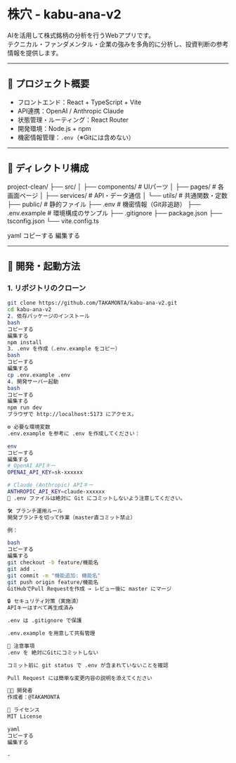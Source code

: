 # 株穴 - kabu-ana-v2

AIを活用して株式銘柄の分析を行うWebアプリです。  
テクニカル・ファンダメンタル・企業の強みを多角的に分析し、投資判断の参考情報を提供します。

---

## 🔧 プロジェクト概要

- フロントエンド：React + TypeScript + Vite
- API連携：OpenAI / Anthropic Claude
- 状態管理・ルーティング：React Router
- 開発環境：Node.js + npm
- 機密情報管理：`.env`（※Gitには含めない）

---

## 📂 ディレクトリ構成

project-clean/
├── src/
│ ├── components/ # UIパーツ
│ ├── pages/ # 各画面ページ
│ ├── services/ # API・データ通信
│ └── utils/ # 共通関数・定数
├── public/ # 静的ファイル
├── .env # 機密情報（Git非追跡）
├── .env.example # 環境構成のサンプル
├── .gitignore
├── package.json
├── tsconfig.json
└── vite.config.ts

yaml
コピーする
編集する

---

## 🚀 開発・起動方法

### 1. リポジトリのクローン

```bash
git clone https://github.com/TAKAMONTA/kabu-ana-v2.git
cd kabu-ana-v2
2. 依存パッケージのインストール
bash
コピーする
編集する
npm install
3. .env を作成（.env.example をコピー）
bash
コピーする
編集する
cp .env.example .env
4. 開発サーバー起動
bash
コピーする
編集する
npm run dev
ブラウザで http://localhost:5173 にアクセス。

⚙️ 必要な環境変数
.env.example を参考に .env を作成してください：

env
コピーする
編集する
# OpenAI APIキー
OPENAI_API_KEY=sk-xxxxxx

# Claude (Anthropic) APIキー
ANTHROPIC_API_KEY=claude-xxxxxx
🔐 .env ファイルは絶対に Git にコミットしないよう注意してください。

🛠 ブランチ運用ルール
開発ブランチを切って作業（master直コミット禁止）

例：

bash
コピーする
編集する
git checkout -b feature/機能名
git add .
git commit -m "機能追加: 機能名"
git push origin feature/機能名
GitHubでPull Requestを作成 → レビュー後に master にマージ

🔒 セキュリティ対策（実施済）
APIキーはすべて再生成済み

.env は .gitignore で保護

.env.example を用意して共有管理

📌 注意事項
.env を 絶対にGitにコミットしない

コミット前に git status で .env が含まれていないことを確認

Pull Request には簡単な変更内容の説明を添えてください

🧑‍💻 開発者
作成者：@TAKAMONTA

📜 ライセンス
MIT License

yaml
コピーする
編集する

-


